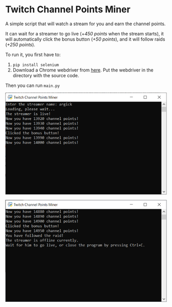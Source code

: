 # Twitch Channel Points Miner
A simple script that will watch a stream for you and earn the channel points.

It can wait for a streamer to go live (+_450 points_ when the stream starts),
it will automatically click the bonus button (_+50 points_),
and it will follow raids (_+250 points_).

To run it, you first have to:

1) `pip install selenium`
3) Download a Chrome webdriver from [here](https://chromedriver.chromium.org/downloads). Put the webdriver in the directory with the source code.

Then you can run `main.py`

![Screenshot](/screenshots/screenshot1.png?raw=true)

![Screenshot](/screenshots/screenshot2.png?raw=true)
